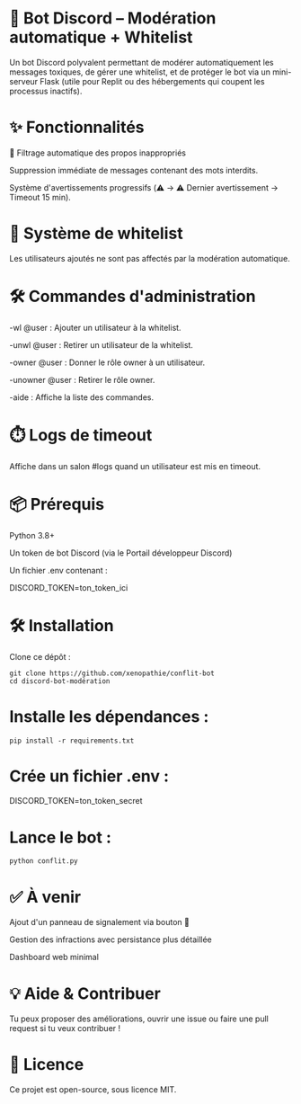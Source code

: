 # 🤖 Bot Discord – Modération automatique + Whitelist

Un bot Discord polyvalent permettant de modérer automatiquement les messages toxiques, de gérer une whitelist, et de protéger le bot via un mini-serveur Flask (utile pour Replit ou des hébergements qui coupent les processus inactifs).

# ✨ Fonctionnalités

🔞 Filtrage automatique des propos inappropriés

Suppression immédiate de messages contenant des mots interdits.

Système d'avertissements progressifs (⚠️ → ⚠️ Dernier avertissement → Timeout 15 min).

# 👑 Système de whitelist

Les utilisateurs ajoutés ne sont pas affectés par la modération automatique.

# 🛠️ Commandes d'administration

-wl @user : Ajouter un utilisateur à la whitelist.

-unwl @user : Retirer un utilisateur de la whitelist.

-owner @user : Donner le rôle owner à un utilisateur.

-unowner @user : Retirer le rôle owner.

-aide : Affiche la liste des commandes.

# ⏱️ Logs de timeout

Affiche dans un salon #logs quand un utilisateur est mis en timeout.

# 📦 Prérequis
Python 3.8+

Un token de bot Discord (via le Portail développeur Discord)

Un fichier .env contenant :

DISCORD_TOKEN=ton_token_ici

# 🛠️ Installation

Clone ce dépôt :

    git clone https://github.com/xenopathie/conflit-bot
    cd discord-bot-modération

# Installe les dépendances :

    pip install -r requirements.txt

# Crée un fichier .env :

DISCORD_TOKEN=ton_token_secret

# Lance le bot :

    python conflit.py

# ✅ À venir 

Ajout d'un panneau de signalement via bouton 🚨

Gestion des infractions avec persistance plus détaillée

Dashboard web minimal

# 💡 Aide & Contribuer

Tu peux proposer des améliorations, ouvrir une issue ou faire une pull request si tu veux contribuer !

# 📄 Licence

Ce projet est open-source, sous licence MIT.
